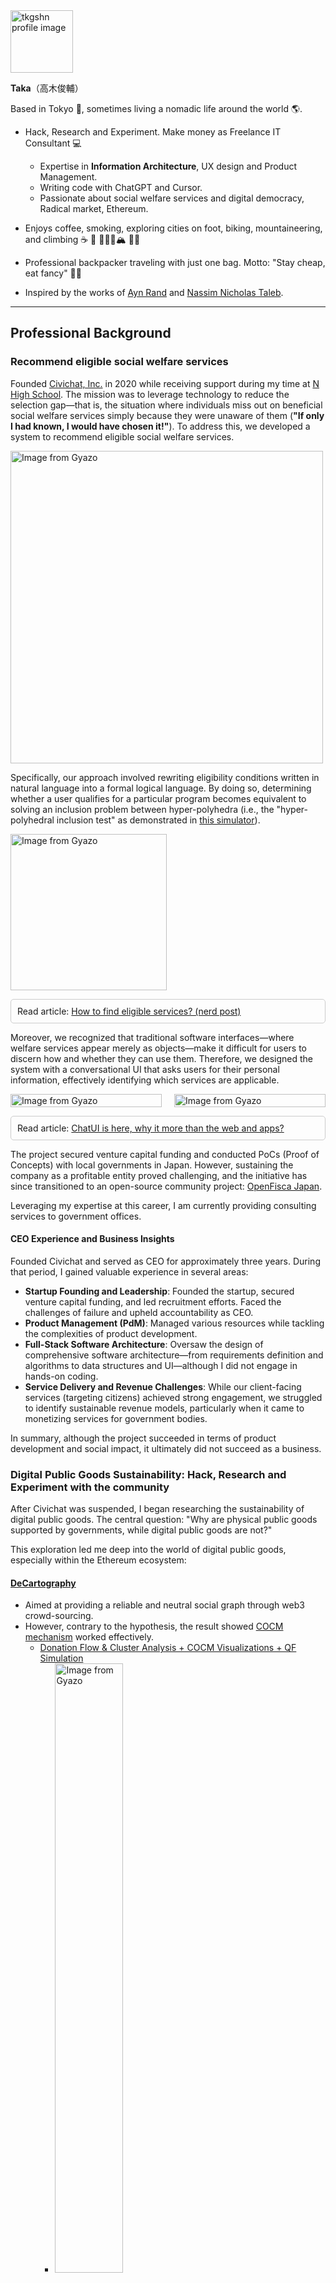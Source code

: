 <a href="https://gyazo.com/4f6a139f4eaa0c5d5a04363b95f18cae">
  <img src="https://i.gyazo.com/4f6a139f4eaa0c5d5a04363b95f18cae.jpg" alt="tkgshn profile image" style="width: 100px;">
</a>

**Taka**（高木俊輔）

Based in Tokyo 🗼, sometimes living a nomadic life around the world 🌎.

- Hack, Research and Experiment. Make money as Freelance IT Consultant 💻
  - Expertise in **Information Architecture**, UX design and Product Management.
  - Writing code with ChatGPT and Cursor.
  - Passionate about social welfare services and digital democracy, Radical market, Ethereum.

- Enjoys coffee, smoking, exploring cities on foot, biking, mountaineering, and climbing ☕️ 🚬 🚶🚴‍♂️🏔️ 🧗‍♂️

- Professional backpacker traveling with just one bag. Motto: "Stay cheap, eat fancy" 🎒🍷

- Inspired by the works of [Ayn Rand](https://www.amazon.co.jp/%E8%82%A9%E3%82%92%E3%81%99%E3%81%8F%E3%82%81%E3%82%8B%E3%82%A2%E3%83%88%E3%83%A9%E3%82%B9-%E7%AC%AC%E4%B8%80%E9%83%A8-%E3%82%A2%E3%82%A4%E3%83%B3%E3%83%BB%E3%83%A9%E3%83%B3%E3%83%89/dp/4908222010) and [Nassim Nicholas Taleb](https://www.amazon.com/Skin-Game-Hidden-Asymmetries-Daily/dp/042528462X).

---

## Professional Background

### Recommend eligible social welfare services

Founded [Civichat, Inc.](https://web.archive.org/web/20230323052013/https://www.civichat.jp/) in 2020 while receiving support during my time at [N High School](https://nnn.ed.jp/news/blog/archives/11586/). The mission was to leverage technology to reduce the selection gap—that is, the situation where individuals miss out on beneficial social welfare services simply because they were unaware of them (**"If only I had known, I would have chosen it!"**). To address this, we developed a system to recommend eligible social welfare services.

<a href="https://gyazo.com/d58773deb874803c2ecbfb195c41ad0c">
  <img src="https://i.gyazo.com/d58773deb874803c2ecbfb195c41ad0c.png" alt="Image from Gyazo" style="width: 500px;">
</a>

Specifically, our approach involved rewriting eligibility conditions written in natural language into a formal logical language. By doing so, determining whether a user qualifies for a particular program becomes equivalent to solving an inclusion problem between hyper-polyhedra (i.e., the "hyper-polyhedral inclusion test" as demonstrated in [this simulator](https://codepen.io/tkgshn/full/vEYYVeK)).

<a href="https://gyazo.com/86293b8884ea3b2afa324914c8aa87e1">
  <img src="https://i.gyazo.com/86293b8884ea3b2afa324914c8aa87e1.png" alt="Image from Gyazo" style="width: 250px;">
</a>
<p style="border: 1px solid #ccc; padding: 10px; border-radius: 5px;">
  Read article: <a href="https://scrapbox.io/tkgshn/%E3%80%8C%E7%A4%BE%E4%BC%9A%E5%88%B6%E5%BA%A6%E3%81%AE%E9%81%A9%E7%94%A8%E6%9D%A1%E4%BB%B6%E3%82%92%E5%88%A4%E5%AE%9A%E3%81%99%E3%82%8B%E3%81%A8%E3%81%84%E3%81%86%E5%95%8F%E9%A1%8C%E3%81%8C%E3%80%8E%E8%B6%85%E5%A4%9A%E9%9D%A2%E4%BD%93%E5%90%8C%E5%A3%AB%E3%81%AE%E5%86%85%E5%A4%96%E5%88%A4%E5%AE%9A%E5%95%8F%E9%A1%8C%E3%80%8F%E3%81%A7%E8%A7%A3%E3%81%91%E3%82%8B%E3%80%8D%E3%81%93%E3%81%A8%E3%81%8C%E3%82%88%E3%81%8F%E3%82%8F%E3%81%8B%E3%82%8B%E3%82%B7%E3%83%9F%E3%83%A5%E3%83%AC%E3%83%BC%E3%82%BF%E3%83%BC%E4%BD%9C%E3%81%A3%E3%81%9F" target="_blank">
    How to find eligible services? (nerd post)
  </a>
</p>

Moreover, we recognized that traditional software interfaces—where welfare services appear merely as objects—make it difficult for users to discern how and whether they can use them. Therefore, we designed the system with a conversational UI that asks users for their personal information, effectively identifying which services are applicable.

<div style="display: flex; justify-content: space-between;">
  <a href="https://gyazo.com/d049b7f8243d46ab770e996b5ad6283c" style="flex: 1; margin-right: 10px;">
    <img src="https://i.gyazo.com/d049b7f8243d46ab770e996b5ad6283c.png" alt="Image from Gyazo" style="width: 100%;">
  </a>
  <a href="https://gyazo.com/aef18bba2962a920eaa00bb2bb66e52c" style="flex: 1; margin-left: 10px;">
    <img src="https://i.gyazo.com/aef18bba2962a920eaa00bb2bb66e52c.png" alt="Image from Gyazo" style="width: 100%;">
  </a>
</div>

<p style="border: 1px solid #ccc; padding: 10px; border-radius: 5px;">
  Read article: <a href="https://mirror.xyz/0xtkgshn.eth/L9OHtDLLhelkOhHCq4Bgr1JoMVHR5IStDGy0Jruc7-Y" target="_blank">
   ChatUI is here, why it more than the web and apps?
  </a>
</p>

The project secured venture capital funding and conducted PoCs (Proof of Concepts) with local governments in Japan. However, sustaining the company as a profitable entity proved challenging, and the initiative has since transitioned to an open-source community project: [OpenFisca Japan](https://github.com/project-inclusive/OpenFisca-Japan).

Leveraging my expertise at this career, I am currently providing consulting services to government offices.

#### CEO Experience and Business Insights

Founded Civichat and served as CEO for approximately three years. During that period, I gained valuable experience in several areas:

- **Startup Founding and Leadership**: Founded the startup, secured venture capital funding, and led recruitment efforts. Faced the challenges of failure and upheld accountability as CEO.
- **Product Management (PdM)**: Managed various resources while tackling the complexities of product development.
- **Full-Stack Software Architecture**: Oversaw the design of comprehensive software architecture—from requirements definition and algorithms to data structures and UI—although I did not engage in hands-on coding.
- **Service Delivery and Revenue Challenges**: While our client-facing services (targeting citizens) achieved strong engagement, we struggled to identify sustainable revenue models, particularly when it came to monetizing services for government bodies.

In summary, although the project succeeded in terms of product development and social impact, it ultimately did not succeed as a business.

### Digital Public Goods Sustainability: Hack, Research and Experiment with the community

After Civichat was suspended, I began researching the sustainability of digital public goods.
The central question: "Why are physical public goods supported by governments, while digital public goods are not?"

This exploration led me deep into the world of digital public goods, especially within the Ethereum ecosystem:
#### [DeCartography](https://github.com/DeCartography/)
- Aimed at providing a reliable and neutral social graph through web3 crowd-sourcing.
- However, contrary to the hypothesis, the result showed [COCM mechanism](https://wtfiscocm.streamlit.app/COCM_Sandbox) worked effectively.
  - [Donation Flow & Cluster Analysis + COCM Visualizations + QF Simulation](https://codepen.io/tkgshn/full/LEPvXgY)
    - <img src="https://i.gyazo.com/e545b41ac7c2e0ae89a2b31e1bd84534.png" alt="Image from Gyazo" style="width: 50%; height: auto;">
- This project couldn't achieve cost-effective balance and was suspended!

<p style="border: 1px solid #ccc; padding: 10px; border-radius: 5px;">
  Read article: <a href="https://github.com/DeCartography" target="_blank">
    Why social graphs are important for preventing collusion in Quadratic Funding
  </a>
</p>

#### Quadratic Funding Experiment IRL
Contributing [SimpleGrants](https://www.simplegrants.xyz/) from [Gitcoin](https://gitcoin.co/) to bridge the gap between web3 and real world.

1. [DigDAO Matching donation](https://www.digdao.jp/en/projects/matching-donation/): First experiment with a matching pool of $700.
   - Worked on grant allocation for civic tech projects.
   - Focused on local civic tech projects.
   - <img src="https://i.gyazo.com/ee3a3ce2eeb61e07e7b9180f2af28932.png" alt="Image from Gyazo" style="width: 50%; height: auto;">


2. [DIG SHIBUYA](https://www.digdao.jp/en/projects/matching-donation/): Second experiment with a matching pool of $7,000.
   - Art event in Shibuya, Tokyo.
   - Focused on local artists and creators.

<p style="border: 1px solid #ccc; padding: 10px; border-radius: 5px;">
  Read article: <a href="https://note.com/tkgshn/n/nfa5142139665" target="_blank">
    Recap & Reflection: Japan's First Quadratic Funding Experiment for Digital Public Goods
  </a>
</p>

#### Contributed to [RadicalxChange](https://docs.google.com/document/u/1/d/1SOqaLPWvITp8OLRSqSv-YdMY56EcV_r5IBrSXzuWgNA/edit#heading=h.8pclttbqzay) and the [Plurality Book](https://www.plurality.net)
- Contributed to both RadicalxChange and the Plurality Book in Japanese.
- Invited to [Plurality Conference in UC Berkeley](https://scrapbox.io/tkgshn/UC_Berkeley%E3%81%A7%E8%A1%8C%E3%82%8F%E3%82%8C%E3%81%9FPlurality_Conference%E3%81%AB%E5%8F%82%E5%8A%A0%E3%81%97%E3%81%9F) in 2023.

#### Community Lead: [Funding the Commons Tokyo '24](https://www.fundingthecommons.io/tokyo-2024).
- Leveraged my international network to bring together key figures from crypto projects and the Plurality movement to Japan, focusing on public goods.
- Cultivated the Plurality movement in Japan, as [Plurality Tokyo](https://plurality.tokyo)
- The two-day conference attracted 300+ attendees, with 18 teams sponsored and received feedback from 63 participants, achieving a rating of 4.9/5.
- <img src="https://i.gyazo.com/6b7d4d8f53de9c11da9fd1d9886cbc23.jpg" alt="Image from Gyazo" style="width: 30%; height: auto;"><img src="https://i.gyazo.com/58a8e14a33a1735631965c131c9af94d.jpg" alt="Image from Gyazo" style="width: 30%; height: auto;">

#### Visiting Researcher at SmartNews Media research lab
- Part of the Digital Democracy research division at [SmartNews Media research lab](https://www.smartnews.com/en/about/lab/).
- Focuses on gathering insights from domestic and international case studies through interviews.
  - <img src="https://i.gyazo.com/034f18415037eca331ba3d8fb2594c95.png" alt="Image from Gyazo" style="width: 50%; height: auto;">
- Aims to share information not available on the internet by networking and writing articles.

<p style="border: 1px solid #ccc; padding: 10px; border-radius: 5px;">
  Read article: <a href="https://note.com/digitaldemocracy/n/naaa818d919c7" target="_blank">
    What's Japanese community could be learn from Taiwan's digital democracy?
  </a>
</p>

<p style="border: 1px solid #ccc; padding: 10px; border-radius: 5px;">
  Read article: <a href="https://note.com/digitaldemocracy/n/nb228136123f4" target="_blank">
    Can Plurality achieve "PMF"? Governance possibilities for creating a pluralistic society through analysis of Plurality mechanisms
  </a>
</p>



## Social Links
- [Twitter (JP)](https://x.com/0xtkgshn)
- [Twitter (EN)](https://x.com/0xcommune)
- [Bluesky](https://bsky.app/profile/tkgshn.bsky.social)
- Nostr: `npub1txum90npvsupzu347gm02gvlnznmw3f9444p5vegt7647mnegjnqd5fehn`
- [Instagram](https://www.instagram.com/tkgshn)
- Telegram: `tkgshn`
- [Spotify](https://open.spotify.com/user/3ni5)
- [GitHub](https://github.com/tkgshn)
- Discord: `tkgshn#8537`
- [note](https://note.com/tkgshn)
- [mirror.xyz](https://mirror.xyz/0xtkgshn.eth)
- [Medium](https://medium.com/@tkgshn/)
- [Speaker Deck](https://speakerdeck.com/tkgshn)
- Ethereum address: `0xF60fB76e6AD89364Af3ffE72C447882bFe390331`

---

## Contact
Email: takagishunsuke1129[at]gmail.com (replace `[at]` with `@`)
